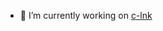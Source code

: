 <!--
**hwangwoojin/hwangwoojin** is a ✨ _special_ ✨ repository because its `README.md` (this file) appears on your GitHub profile.
-->


- 🔭 I’m currently working on [c-lnk](https://www.c-lnk.com/)


<!--
- 🌱 I’m currently learning ...
-->

<!--
- 👯 I’m looking to collaborate on ...
-->

<!--
- 🤔 I’m looking for help with ...
-->

<!--
- 💬 Ask me about ...
-->

<!--
- 📫 How to reach me: ...
-->

<!--
- 😄 Pronouns: ...
-->

<!--
- ⚡ Fun fact: ...
-->
